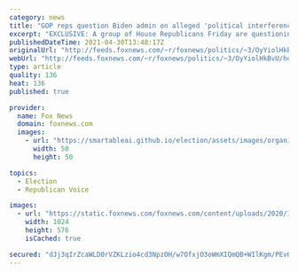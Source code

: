 ```yaml
---
category: news
title: "GOP reps question Biden admin on alleged 'political interference' in census, citing departure from estimates"
excerpt: "EXCLUSIVE: A group of House Republicans Friday are questioning Commerce Secretary Gina Raimondo on if there \"was any political interference\" in the final census numbers used to decide how many House members each state will get for the coming decade. "
publishedDateTime: 2021-04-30T13:48:17Z
originalUrl: "http://feeds.foxnews.com/~r/foxnews/politics/~3/OyYiolHkBvU/house-republicans-biden-census-numbers-estimates-departures"
webUrl: "http://feeds.foxnews.com/~r/foxnews/politics/~3/OyYiolHkBvU/house-republicans-biden-census-numbers-estimates-departures"
type: article
quality: 136
heat: 136
published: true

provider:
  name: Fox News
  domain: foxnews.com
  images:
    - url: "https://smartableai.github.io/election/assets/images/organizations/foxnews.com-50x50.jpg"
      width: 50
      height: 50

topics:
  - Election
  - Republican Voice

images:
  - url: "https://static.foxnews.com/foxnews.com/content/uploads/2020/10/iStock-1158882321.jpg"
    width: 1024
    height: 576
    isCached: true

secured: "dJj3qIrZcaWLD0rVZKLzio4cd3NpzOH/w7OfxjO3oWmXIQmQB+WIlKgm/PEvOmwRfP+3NOuVNVfJU3tlEnb47bmmLwFT8meBV37OIb+3raNAFcyIi7Nz5IlCGh/SXRfXX2j+FjtafCucmMJV6ufXxKrc7rmYBub4xa+lAXp06737XXL+lLK6UuvLH3cgDCYHuD3sHG+fuljArfH8kOaSufETMgxc2cEmAdIGmuOyR+kQxaTglJXmhmZNeobBwtPQWupXcZqI+4GNOVnKfd6qxfD/BBy6wCt+13R9eeGY+u3jLeREqlAv03kYYckM6OkuEs7c0t+LLyVTq9UOppFhh0VAZ7QjmgelV4hIKn+imZE=;qsJVIUNRV1Fcm37VIFva8g=="
---
```


